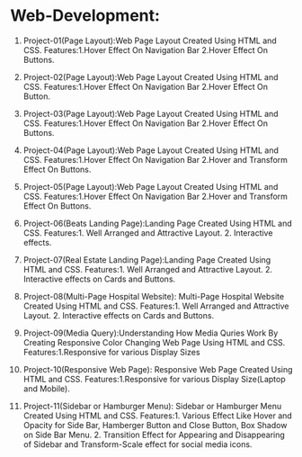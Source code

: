 # Web-Development:
01. Project-01(Page Layout):Web Page Layout Created Using HTML and CSS.
	Features:1.Hover Effect On Navigation Bar
		 2.Hover Effect On Buttons.

02. Project-02(Page Layout):Web Page Layout Created Using HTML and CSS.
	Features:1.Hover Effect On Navigation Bar
		 2.Hover Effect On Button.

03. Project-03(Page Layout):Web Page Layout Created Using HTML and CSS.
	Features:1.Hover Effect On Navigation Bar
		 2.Hover Effect On Buttons.

04. Project-04(Page Layout):Web Page Layout Created Using HTML and CSS.
	Features:1.Hover Effect On Navigation Bar
		 2.Hover and Transform Effect On Buttons.

05. Project-05(Page Layout):Web Page Layout Created Using HTML and CSS.
	Features:1.Hover Effect On Navigation Bar
		 2.Hover and Transform Effect On Buttons.

06. Project-06(Beats Landing Page):Landing Page Created Using HTML and CSS.
	Features:1. Well Arranged and Attractive Layout.
		 2. Interactive effects.

07. Project-07(Real Estate Landing Page):Landing Page Created Using HTML and CSS.
	Features:1. Well Arranged and Attractive Layout.
		 2. Interactive effects on Cards and Buttons.

08. Project-08(Multi-Page Hospital Website): Multi-Page Hospital Website Created Using HTML and CSS.
	Features:1. Well Arranged and Attractive Layout.
		 2. Interactive effects on Cards and Buttons.

09. Project-09(Media Query):Understanding How Media Quries Work By Creating Responsive Color Changing Web Page Using HTML and CSS.
	Features:1.Responsive for various Display Sizes

10. Project-10(Responsive Web Page): Responsive Web Page Created Using HTML and CSS.
	Features:1.Responsive for various Display Size(Laptop and Mobile).

11. Project-11(Sidebar or Hamburger Menu): Sidebar or Hamburger Menu Created Using HTML and CSS.
	Features:1. Various Effect Like Hover and Opacity for Side Bar, Hamberger Button and Close Button, Box Shadow on Side Bar Menu.
		 2. Transition Effect for Appearing and Disappearing of Sidebar and Transform-Scale effect for social media icons.